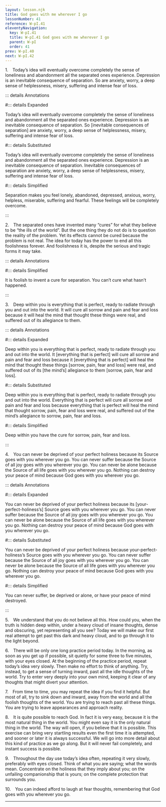 ```yaml
---
layout: lesson.njk
title: God goes with me wherever I go
lessonNumber: 41
reference: W-pI.41
eleventyNavigation:
  key: W-pI.41
  title: W-pI.41 God goes with me wherever I go
  parent: W-pI
  order: 41
prev: W-pI.40
next: W-pI.42
---
```


1. Today’s idea will eventually overcome completely the sense of loneliness and abandonment all the separated ones experience. 
Depression is an inevitable consequence of separation. 
So are anxiety, worry, a deep sense of helplessness, misery, suffering and intense fear of loss.

::: details Annotations

#::: details Expanded

Today’s idea will eventually overcome completely the sense of loneliness and abandonment all the separated ones experience. 
Depression is an inevitable consequence of separation. 
So [inevitable consequences of separation] are anxiety, worry, a deep sense of helplessness, misery, suffering and intense fear of loss.

#::: details Substituted

Today’s idea will eventually overcome completely the sense of loneliness and abandonment all the separated ones experience. 
Depression is an inevitable consequence of separation. 
Inevitable consequences of separation are anxiety, worry, a deep sense of helplessness, misery, suffering and intense fear of loss.

#::: details Simplified

Separation makes you feel lonely, abandoned, depressed, anxious, worry, helpless, miserable, suffering and fearful. 
These feelings will be completely overcome.

:::


2. The separated ones have invented many “cures” for what they believe to be “the ills of the world”. 
But the one thing they do not do is to question the reality of the problem. 
Yet its effects cannot be cured because the problem is not real. 
The idea for today has the power to end all this foolishness forever. 
 And foolishness it is, despite the serious and tragic forms it may take.

::: details Annotations


#::: details Simplified

It is foolish to invent a cure for separation.
You can’t cure what hasn’t happened.

:::


3. Deep within you is everything that is perfect, ready to radiate through you and out into the world. 
It will cure all sorrow and pain and fear and loss because it will heal the mind that thought these things were real, and suffered out of its allegiance to them.

::: details Annotations

#::: details Expanded

Deep within you is everything that is perfect, ready to radiate through you and out into the world. 
It [everything that is perfect] will cure all sorrow and pain and fear and loss because it [everything that is perfect] will heal the mind that thought these things [sorrow, pain, fear and loss] were real, and suffered out of its [the mind’s] allegiance to them [sorrow, pain, fear and loss].

#::: details Substituted

Deep within you is everything that is perfect, ready to radiate through you and out into the world. 
Everything that is perfect will cure all sorrow and pain and fear and loss because everything that is perfect will heal the mind that thought sorrow, pain, fear and loss were real, and suffered out of the mind’s allegiance to sorrow, pain, fear and loss.

#::: details Simplified

Deep within you have the cure for sorrow, pain, fear and loss.

:::


4. You can never be deprived of your perfect holiness because its Source goes with you wherever you go. 
You can never suffer because the Source of all joy goes with you wherever you go. 
You can never be alone because the Source of all life goes with you wherever you go. 
Nothing can destroy your peace of mind because God goes with you wherever you go.

::: details Annotations

#::: details Expanded

You can never be deprived of your perfect holiness because its [your-perfect-holiness’s] Source goes with you wherever you go. 
You can never suffer because the Source of all joy goes with you wherever you go. 
You can never be alone because the Source of all life goes with you wherever you go. 
Nothing can destroy your peace of mind because God goes with you wherever you go.

#::: details Substituted

You can never be deprived of your perfect holiness because your-perfect-holiness’s Source goes with you wherever you go. 
You can never suffer because the Source of all joy goes with you wherever you go. 
You can never be alone because the Source of all life goes with you wherever you go. 
Nothing can destroy your peace of mind because God goes with you wherever you go.

#::: details Simplified

You can never suffer, be deprived or alone, or have your peace of mind destroyed.

:::


5. We understand that you do not believe all this. 
How could you, when the truth is hidden deep within, under a heavy cloud of insane thoughts, dense and obscuring, yet representing all you see? 
Today we will make our first real attempt to get past this dark and heavy cloud, and to go through it to the light beyond.


6. There will be only one long practice period today. 
In the morning, as soon as you get up if possible, sit quietly for some three to five minutes, with your eyes closed. 
At the beginning of the practice period, repeat today’s idea very slowly. 
Then make no effort to think of anything. 
Try, instead, to get a sense of turning inward, past all the idle thoughts of the world. 
Try to enter very deeply into your own mind, keeping it clear of any thoughts that might divert your attention.


7. From time to time, you may repeat the idea if you find it helpful. 
But most of all, try to sink down and inward, away from the world and all the foolish thoughts of the world. 
You are trying to reach past all these things. 
You are trying to leave appearances and approach reality.


8. It is quite possible to reach God. 
In fact it is very easy, because it is the most natural thing in the world. 
You might even say it is the only natural thing in the world. 
The way will open, if you believe that it is possible. 
This exercise can bring very startling results even the first time it is attempted, and sooner or later it is always successful. 
We will go into more detail about this kind of practice as we go along. 
But it will never fail completely, and instant success is possible.


9. Throughout the day use today’s idea often, repeating it very slowly, preferably with eyes closed. 
Think of what you are saying; what the words mean. 
Concentrate on the holiness that they imply about you; on the unfailing companionship that is yours; on the complete protection that surrounds you.


10. You can indeed afford to laugh at fear thoughts, remembering that God goes with you wherever you go.

---
